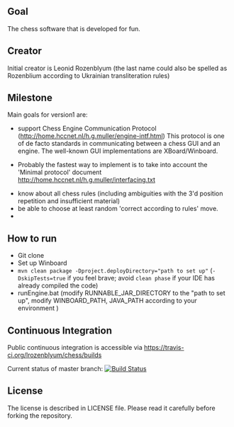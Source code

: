 ## Goal
The chess software that is developed for fun.

## Creator
Initial creator is Leonid Rozenblyum
(the last name could also be spelled as Rozenblium according to Ukrainian transliteration rules)

## Milestone
Main goals for version1 are:
* support Chess Engine Communication Protocol (http://home.hccnet.nl/h.g.muller/engine-intf.html)
This protocol is one of de facto standards in communicating between a chess GUI and an engine.
The well-known GUI implementations are XBoard/Winboard.
 + Probably the fastest way to implement is to take into account the 'Minimal protocol'
document http://home.hccnet.nl/h.g.muller/interfacing.txt
* know about all chess rules (including ambiguities with the 3'd position repetition and insufficient material)
* be able to choose at least random 'correct according to rules' move.
*

## How to run
* Git clone
* Set up Winboard
* `mvn clean package -Dproject.deployDirectory="path to set up"`
(`-DskipTests=true` if you feel brave;
avoid `clean phase` if your IDE has already compiled the code)
* runEngine.bat (modify RUNNABLE_JAR_DIRECTORY to the "path to set up", modify WINBOARD_PATH, JAVA_PATH according to your environment )

## Continuous Integration
Public continuous integration is accessible via 
https://travis-ci.org/lrozenblyum/chess/builds

Current status of master branch: [![Build Status](https://travis-ci.org/lrozenblyum/chess.svg?branch=master)](https://travis-ci.org/lrozenblyum/chess)

## License
The license is described in LICENSE file.
Please read it carefully before forking the repository.
